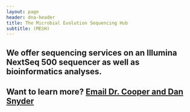 ```yaml
---
layout: page
header: dna-header
title: The Microbial Evolution Sequencing Hub
subtitle: (MESH)
---
```


## We offer sequencing services on an Illumina NextSeq 500 sequencer as well as bioinformatics analyses.

## Want to learn more? [Email Dr. Cooper and Dan Snyder](mailto:vaughn.cooper@pitt.edu?subject=Sequencing%20Services&cc=snyde236@gmail.com)